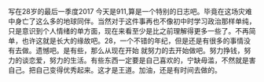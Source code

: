 写在28岁的最后一季度2017
 今天是911,算是一个特别的日志吧。毕竟在这场灾难中身亡了这么多的地球同伴。当然对于这件事再也不像初中时学习政治那样单纯，只是意识到个人情绪的单方面，现在来看至少是比之前理解得更多一些了。不再简单，也许这就是长大的缘故吧。28，一个不错的年纪，但是还是有很多的事情没有去做。遗憾吧。是有些，那么从现在开始 就努力的去开始做吧。努力挣钱，努力的谈恋爱，努力的生活。有些东西一定要是自己喜欢的，宁缺毋滥，不然就是害自己。把自己变得优秀起来。这才是王道。加油，还是有时间去做的。